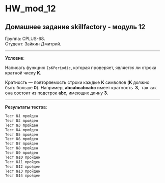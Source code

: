 # HW_mod_12
## Домашнее задание skillfactory - модуль 12

Группа: CPLUS-68.  
Студент: Зайкин Дмитрий.

---
**Условие:**

Написать функцию `IsKPeriodic`, которая проверяет, является ли строка кратной числу **K**.

Кратность — повторяемость строки каждые **K** символов (**K** должно быть больше **0**). Например, **abcabcabcabc** имеет кратность  **3**,  так как она состоит из подстрок **abc**, имеющих длину **3**.

---

**Результаты тестов**:
```bash
Тест №1 пройден
Тест №2 пройден
Тест №3 пройден
Тест №4 пройден
Тест №5 пройден
Тест №6 пройден
Тест №7 пройден
Тест №8 пройден
Тест №9 пройден
Тест №10 пройден
Тест №11 пройден
Тест №12 пройден
Тест №13 пройден
Тест №14 пройден
```